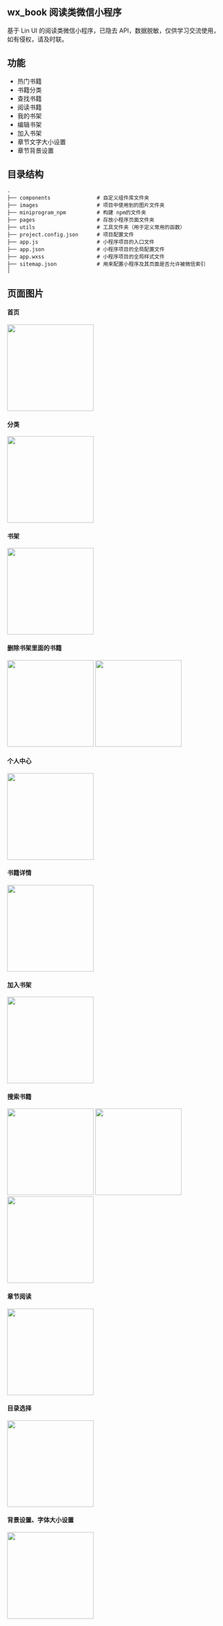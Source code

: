 ## wx_book 阅读类微信小程序
基于 Lin UI 的阅读类微信小程序，已隐去 API，数据脱敏，仅供学习交流使用，如有侵权，请及时联。

## 功能
+ 热门书籍
+ 书籍分类
+ 查找书籍
+ 阅读书籍
+ 我的书架
+ 编辑书架
+ 加入书架
+ 章节文字大小设置
+ 章节背景设置

## 目录结构
```
.
├── components               # 自定义组件库文件夹
├── images                   # 项目中使用到的图片文件夹
├── miniprogram_npm          # 构建 npm的文件夹
├── pages                    # 存放小程序页面文件夹
├── utils                    # 工具文件夹（用于定义常用的函数）
├── project.config.json      # 项目配置文件
├── app.js                   # 小程序项目的入口文件
├── app.json                 # 小程序项目的全局配置文件
├── app.wxss                 # 小程序项目的全局样式文件
├── sitemap.json             # 用来配置小程序及其页面是否允许被微信索引
│ 
```

## 页面图片
#### 首页
<img src="https://github.com/maker-pro/wx_book/assets/85552249/d4c7ee11-19b2-4088-931d-37062ca6a8b8" width="200" />

#### 分类
<img src="https://github.com/maker-pro/wx_book/assets/85552249/ffcb955d-6e6a-45f8-8e8f-de2ddabe66c9" width="200" />

#### 书架
<img src="https://github.com/maker-pro/wx_book/assets/85552249/904c07db-574f-4ac7-bfd6-b99ec18f8887" width="200" />

#### 删除书架里面的书籍
<img src="https://github.com/maker-pro/wx_book/assets/85552249/6991f54e-6697-4112-8bd3-2a103362d9e3" width="200" />
<img src="https://github.com/maker-pro/wx_book/assets/85552249/fde1833a-18f6-4953-a557-cbd2550c4b72" width="200" />

#### 个人中心
<img src="https://github.com/maker-pro/wx_book/assets/85552249/03370de4-d208-403f-8f04-62d29fafb493" width="200" />

#### 书籍详情
<img src="https://github.com/maker-pro/wx_book/assets/85552249/4988fb12-e776-4939-bed1-ccb1de20f7b2" width="200" />

#### 加入书架
<img src="https://github.com/maker-pro/wx_book/assets/85552249/1b5104c0-045a-4a94-91da-dc0850279627" width="200" />

#### 搜索书籍
<img src="https://github.com/maker-pro/wx_book/assets/85552249/aa155e7f-0f44-43a0-8116-4aaf44ac1dd4" width="200" />
<img src="https://github.com/maker-pro/wx_book/assets/85552249/ab5894d3-876b-451e-867d-1d9f13c493ea" width="200" />
<img src="https://github.com/maker-pro/wx_book/assets/85552249/fb873ea8-905f-42f4-80ab-d99f871b60d5" width="200" />

#### 章节阅读
<img src="https://github.com/maker-pro/wx_book/assets/85552249/d2c5a8a7-b7b6-4ae7-9d0f-f8d41f8d76e5" width="200" />

#### 目录选择
<img src="https://github.com/maker-pro/wx_book/assets/85552249/6f26bc2b-0b8e-48d0-b735-9516ca03ac18" width="200" />

#### 背景设置、字体大小设置
<img src="https://github.com/maker-pro/wx_book/assets/85552249/1e78920d-ec8e-4551-80f3-6e9162f9fdbc" width="200" />
